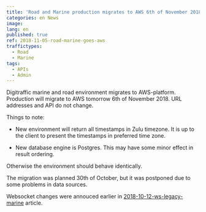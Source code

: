 ```yaml
---
title: 'Road and Marine production migrates to AWS 6th of November 2018'
categories: en News
image:
lang: en
published: true
ref: 2018-11-05-road-marine-goes-aws
traffictypes:
  - Road
  - Marine
tags:
  - APIs
  - Admin
---
```


Digitraffic marine and road environment migrates to AWS-platform. Production will migrate to AWS tomorrow 6th of November 2018.
URL addresses and API do not change.

Things to note:

* New environment will return all timestamps in Zulu timezone. It is up to the client to present the timestamps in preferred time zone.

* New database engine is Postgres. This may have some minor effect in result ordering.
 
Otherwise the environment should behave identically.

The migration was planned 30th of October, but it was postponed due to some problems in data sources.

Websocket changes were annouced earlier in 
[2018-10-12-ws-legacy-marine](http://digitraffic.liikennevirasto.fi/en/news/2018/10/12/ws-legacy-marine-en.html)
article.